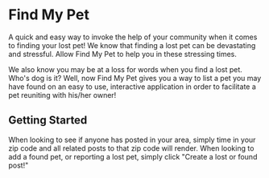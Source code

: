# Find My Pet

A quick and easy way to invoke the help of your community when it comes to finding your lost pet! We know that finding a lost pet can be devastating and stressful. Allow Find My Pet to help you in these stressing times. 

We also know you may be at a loss for words when you find a lost pet. Who's dog is it? Well, now Find My Pet gives you a way to list a pet you may have found on an easy to use, interactive application in order to facilitate a pet reuniting with his/her owner!


## Getting Started

When looking to see if anyone has posted in your area, simply time in your zip code and all related posts to that zip code will render. When looking to add a found pet, or reporting a lost pet, simply click "Create a lost or found post!"
